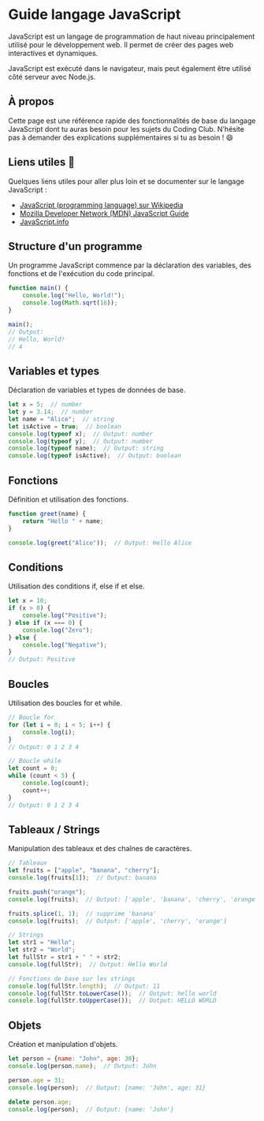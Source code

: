 
# Guide langage JavaScript

JavaScript est un langage de programmation de haut niveau principalement utilisé pour le développement web. Il permet de créer des pages web interactives et dynamiques.

JavaScript est exécuté dans le navigateur, mais peut également être utilisé côté serveur avec Node.js.

## À propos

Cette page est une référence rapide des fonctionnalités de base du langage JavaScript dont tu auras besoin pour les sujets du Coding Club. N'hésite pas à demander des explications supplémentaires si tu as besoin ! 😄

## Liens utiles 🔗

Quelques liens utiles pour aller plus loin et se documenter sur le langage JavaScript :
- [JavaScript (programming language) sur Wikipedia](https://fr.wikipedia.org/wiki/JavaScript)
- [Mozilla Developer Network (MDN) JavaScript Guide](https://developer.mozilla.org/fr/docs/Web/JavaScript/Guide)
- [JavaScript.info](https://javascript.info/)

## Structure d'un programme
Un programme JavaScript commence par la déclaration des variables, des fonctions et de l'exécution du code principal.
```javascript
function main() {
    console.log("Hello, World!");
    console.log(Math.sqrt(16));
}

main();
// Output: 
// Hello, World!
// 4
```

## Variables et types
Déclaration de variables et types de données de base.
```javascript
let x = 5;  // number
let y = 3.14;  // number
let name = "Alice";  // string
let isActive = true;  // boolean
console.log(typeof x);  // Output: number
console.log(typeof y);  // Output: number
console.log(typeof name);  // Output: string
console.log(typeof isActive);  // Output: boolean
```

## Fonctions
Définition et utilisation des fonctions.
```javascript
function greet(name) {
    return "Hello " + name;
}

console.log(greet("Alice"));  // Output: Hello Alice
```

## Conditions
Utilisation des conditions if, else if et else.
```javascript
let x = 10;
if (x > 0) {
    console.log("Positive");
} else if (x === 0) {
    console.log("Zero");
} else {
    console.log("Negative");
}
// Output: Positive
```

## Boucles
Utilisation des boucles for et while.
```javascript
// Boucle for
for (let i = 0; i < 5; i++) {
    console.log(i);
}
// Output: 0 1 2 3 4

// Boucle while
let count = 0;
while (count < 5) {
    console.log(count);
    count++;
}
// Output: 0 1 2 3 4
```

## Tableaux / Strings
Manipulation des tableaux et des chaînes de caractères.
```javascript
// Tableaux
let fruits = ["apple", "banana", "cherry"];
console.log(fruits[1]);  // Output: banana

fruits.push("orange");
console.log(fruits);  // Output: ['apple', 'banana', 'cherry', 'orange']

fruits.splice(1, 1);  // supprime 'banana'
console.log(fruits);  // Output: ['apple', 'cherry', 'orange']

// Strings
let str1 = "Hello";
let str2 = "World";
let fullStr = str1 + " " + str2;
console.log(fullStr);  // Output: Hello World

// Fonctions de base sur les strings
console.log(fullStr.length);  // Output: 11
console.log(fullStr.toLowerCase());  // Output: hello world
console.log(fullStr.toUpperCase());  // Output: HELLO WORLD
```

## Objets
Création et manipulation d'objets.
```javascript
let person = {name: "John", age: 30};
console.log(person.name);  // Output: John

person.age = 31;
console.log(person);  // Output: {name: 'John', age: 31}

delete person.age;
console.log(person);  // Output: {name: 'John'}
```
